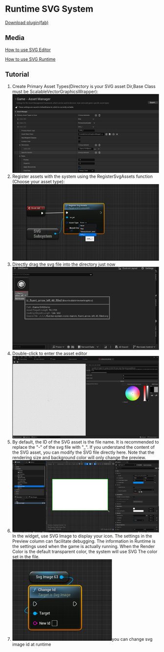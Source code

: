 # Runtime SVG System

[Download plugin(fab)](https://fab.com/s/e8bcd1574794)

## Media

[How to use SVG Editor ](https://drive.google.com/file/d/1y6lvNUPU7P22epUUNsLHbLHe7OydS3if/view?usp=sharing)

[How to use SVG Runtime](https://drive.google.com/file/d/1Pa4p8kAjKSwEVDJ2KkiorEjMDuzvutc4/view?usp=sharing)



## Tutorial

1. Create Primary Asset Types(Directory is your SVG asset Dir,Base Class must be ScalableVectorGraphicsWrapper):![image-20240326190937156](image/image-20240326190937156.png)
2. Register assets with the system using the RegisterSvgAssets function (Choose your asset type):![image-20240326191312862](image/image-20240326191312862.png)
3. Directly drag the svg file into the directory just now![image-20240326191710812](image/image-20240326191710812.png)
4. Double-click to enter the asset editor![image-20240326191813791](image/image-20240326191813791.png)
5. By default, the ID of the SVG asset is the file name. It is recommended to replace the "-" of the svg file with "_". If you understand the content of the SVG asset, you can modify the SVG file directly here. Note that the rendering size and background color will only change the preview.
6. ![image-20240326192346693](image/image-20240326192346693.png)In the widget, use SVG Image to display your icon. The settings in the Preview column can facilitate debugging. The information in Runtime is the settings used when the game is actually running. When the Render Color is the default transparent color, the system will use SVG The color set in the file.
7. ![image-20240326192756271](image/image-20240326192756271.png)you can change svg image id at runtime

